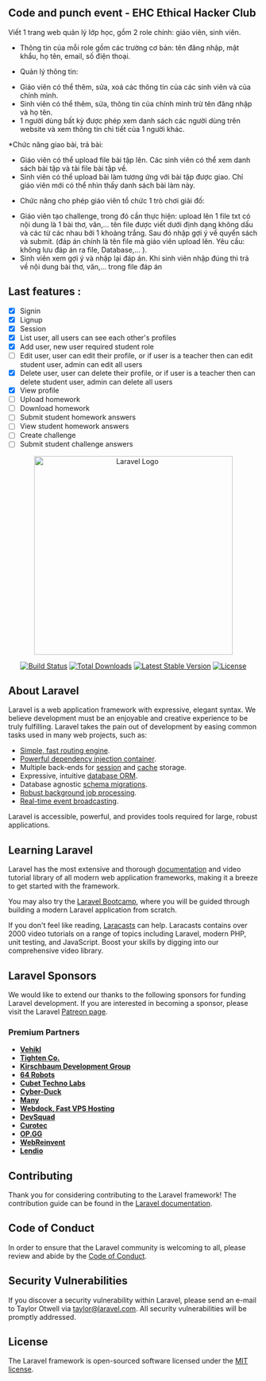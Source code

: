 ## Code and punch event - EHC Ethical Hacker Club

Viết 1 trang web quản lý lớp học, gồm 2 role chính: giáo viên, sinh viên.

-   Thông tin của mỗi role gồm các trường cơ bản: tên đăng nhập, mật khẩu, họ tên, email, số điện thoại.

*   Quản lý thông tin:

-   Giáo viên có thể thêm, sửa, xoá các thông tin của các sinh viên và của chính mình.
-   Sinh viên có thể thêm, sửa, thông tin của chính mình trừ tên đăng nhập và họ tên.
-   1 người dùng bất kỳ được phép xem danh sách các người dùng trên website và xem thông tin chi tiết của 1 người khác.

\*Chức năng giao bài, trả bài:

-   Giáo viên có thể upload file bài tập lên. Các sinh viên có thể xem danh sách bài tập và tải file bài tập về.
-   Sinh viên có thể upload bài làm tương ứng với bài tập được giao. Chỉ giáo viên mới có thể nhìn thấy danh sách bài làm này.

*   Chức năng cho phép giáo viên tổ chức 1 trò chơi giải đố:

-   Giáo viên tạo challenge, trong đó cần thực hiện: upload lên 1 file txt có nội dung là 1 bài thơ, văn,... tên file được viết dưới định dạng không dấu và các từ các nhau bởi 1 khoảng trắng.
    Sau đó nhập gợi ý về quyển sách và submit. (đáp án chính là tên file mà giáo viên upload lên. Yêu cầu: không lưu đáp án ra file, Database,... ).
-   Sinh viên xem gợi ý và nhập lại đáp án. Khi sinh viên nhập đúng thì trả về nội dung bài thơ, văn,... trong file đáp án

## Last features :

-   [x] Signin
-   [x] Lignup
-   [x] Session
-   [x] List user, all users can see each other's profiles
-   [x] Add user, new user required student role
-   [ ] Edit user, user can edit their profile, or if user is a teacher then can edit student user, admin can edit all users
-   [x] Delete user, user can delete their profile, or if user is a teacher then can delete student user, admin can delete all users
-   [x] View profile
-   [ ] Upload homework
-   [ ] Download homework
-   [ ] Submit student homework answers
-   [ ] View student homework answers
-   [ ] Create challenge
-   [ ] Submit student challenge answers

<p align="center"><a href="https://laravel.com" target="_blank"><img src="https://raw.githubusercontent.com/laravel/art/master/logo-lockup/5%20SVG/2%20CMYK/1%20Full%20Color/laravel-logolockup-cmyk-red.svg" width="400" alt="Laravel Logo"></a></p>

<p align="center">
<a href="https://github.com/laravel/framework/actions"><img src="https://github.com/laravel/framework/workflows/tests/badge.svg" alt="Build Status"></a>
<a href="https://packagist.org/packages/laravel/framework"><img src="https://img.shields.io/packagist/dt/laravel/framework" alt="Total Downloads"></a>
<a href="https://packagist.org/packages/laravel/framework"><img src="https://img.shields.io/packagist/v/laravel/framework" alt="Latest Stable Version"></a>
<a href="https://packagist.org/packages/laravel/framework"><img src="https://img.shields.io/packagist/l/laravel/framework" alt="License"></a>
</p>

## About Laravel

Laravel is a web application framework with expressive, elegant syntax. We believe development must be an enjoyable and creative experience to be truly fulfilling. Laravel takes the pain out of development by easing common tasks used in many web projects, such as:

-   [Simple, fast routing engine](https://laravel.com/docs/routing).
-   [Powerful dependency injection container](https://laravel.com/docs/container).
-   Multiple back-ends for [session](https://laravel.com/docs/session) and [cache](https://laravel.com/docs/cache) storage.
-   Expressive, intuitive [database ORM](https://laravel.com/docs/eloquent).
-   Database agnostic [schema migrations](https://laravel.com/docs/migrations).
-   [Robust background job processing](https://laravel.com/docs/queues).
-   [Real-time event broadcasting](https://laravel.com/docs/broadcasting).

Laravel is accessible, powerful, and provides tools required for large, robust applications.

## Learning Laravel

Laravel has the most extensive and thorough [documentation](https://laravel.com/docs) and video tutorial library of all modern web application frameworks, making it a breeze to get started with the framework.

You may also try the [Laravel Bootcamp](https://bootcamp.laravel.com), where you will be guided through building a modern Laravel application from scratch.

If you don't feel like reading, [Laracasts](https://laracasts.com) can help. Laracasts contains over 2000 video tutorials on a range of topics including Laravel, modern PHP, unit testing, and JavaScript. Boost your skills by digging into our comprehensive video library.

## Laravel Sponsors

We would like to extend our thanks to the following sponsors for funding Laravel development. If you are interested in becoming a sponsor, please visit the Laravel [Patreon page](https://patreon.com/taylorotwell).

### Premium Partners

-   **[Vehikl](https://vehikl.com/)**
-   **[Tighten Co.](https://tighten.co)**
-   **[Kirschbaum Development Group](https://kirschbaumdevelopment.com)**
-   **[64 Robots](https://64robots.com)**
-   **[Cubet Techno Labs](https://cubettech.com)**
-   **[Cyber-Duck](https://cyber-duck.co.uk)**
-   **[Many](https://www.many.co.uk)**
-   **[Webdock, Fast VPS Hosting](https://www.webdock.io/en)**
-   **[DevSquad](https://devsquad.com)**
-   **[Curotec](https://www.curotec.com/services/technologies/laravel/)**
-   **[OP.GG](https://op.gg)**
-   **[WebReinvent](https://webreinvent.com/?utm_source=laravel&utm_medium=github&utm_campaign=patreon-sponsors)**
-   **[Lendio](https://lendio.com)**

## Contributing

Thank you for considering contributing to the Laravel framework! The contribution guide can be found in the [Laravel documentation](https://laravel.com/docs/contributions).

## Code of Conduct

In order to ensure that the Laravel community is welcoming to all, please review and abide by the [Code of Conduct](https://laravel.com/docs/contributions#code-of-conduct).

## Security Vulnerabilities

If you discover a security vulnerability within Laravel, please send an e-mail to Taylor Otwell via [taylor@laravel.com](mailto:taylor@laravel.com). All security vulnerabilities will be promptly addressed.

## License

The Laravel framework is open-sourced software licensed under the [MIT license](https://opensource.org/licenses/MIT).

